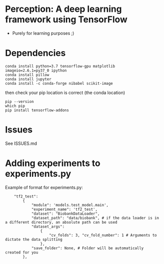 # Perception: A deep learning framework using TensorFlow

* Purely for learning purposes ;)

# Dependencies

```
conda install python=3.7 tensorflow-gpu matplotlib imageio=2.6.1=py37_0 ipython
conda install pillow
conda install jupyter
conda install -c conda-forge nibabel scikit-image

```
then check your pip location is correct (the conda location)
```
pip --version
which pip
pip install tensorflow-addons
```


# Issues
See ISSUES.md


# Adding experiments to experiments.py

Example of format for experiments.py:

```
    "tf2_test":
        {
            "module": 'models.test_model.main',
            "experiment_name": 'tf2_test',
            "dataset": "BiobankDataLoader",
            "dataset_path": "data/biobank", # if the data loader is in a different directory, an absolute path can be used
            "dataset_args":
                {
                    "cv_folds": 3, "cv_fold_number": 1 # Arguments to dictate the data splitting
                },
            "save_folder": None, # Folder will be automatically created for you
        },
```